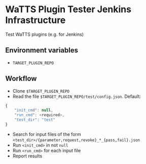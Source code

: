 WaTTS Plugin Tester Jenkins Infrastructure
==========================================

Test WaTTS plugins (e.g. for Jenkins)

Environment variables
---------------------
- `TARGET_PLUGIN_REPO`

Workflow
--------
- Clone `$TARGET_PLUGIN_REPO`
- Read the file `$TARGET_PLUGIN_REPO/test/config.json`. Default:
```js
{
    "init_cmd": null,
    "run_cmd": <required>,
    "test_dir": "test"
}
```
- Search for input files of the form `<test_dir>/{parameter,request,revoke}_*_{pass,fail}.json`
- Run `<init_cmd>` in not `null`
- Run `<run_cmd>` for each input file
- Report results
